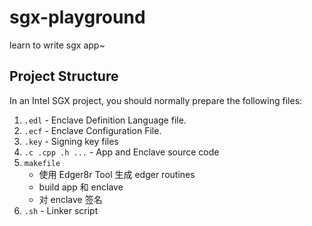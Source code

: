 # sgx-playground

learn to write sgx app~

## Project Structure

In an Intel SGX project, you should normally prepare the following files:

1. `.edl` - Enclave Definition Language file.
2. `.ecf` - Enclave Configuration File.
3. `.key` - Signing key files
4. `.c .cpp .h ...` - App and Enclave source code
5. `makefile`
   - 使用 Edger8r Tool 生成 edger routines
   - build app 和 enclave
   - 对 enclave 签名
6. `.sh` - Linker script
